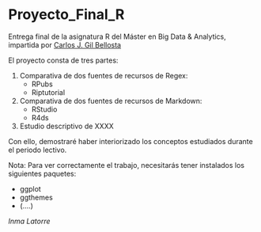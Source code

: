 # Proyecto_Final_R
Entrega final de la asignatura R del Máster en Big Data & Analytics, impartida por [Carlos J. Gil Bellosta](https://www.datanalytics.com/bio/)

El proyecto consta de tres partes:

1. Comparativa de dos fuentes de recursos de Regex:
    - RPubs
    - Riptutorial
2. Comparativa de dos fuentes de recursos de Markdown:
    - RStudio
    - R4ds
3. Estudio descriptivo de XXXX

Con ello, demostraré haber interiorizado los conceptos estudiados durante el periodo lectivo.

Nota: Para ver correctamente el trabajo, necesitarás tener instalados los siguientes paquetes:

- ggplot
- ggthemes
- (....)

_Inma Latorre_
